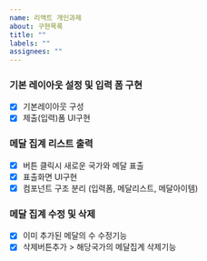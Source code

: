 ```yaml
---
name: 리액트 개인과제
about: 구현목록
title: ""
labels: ""
assignees: ""
---
```


### 기본 레이아웃 설정 및 입력 폼 구현

- [x] 기본레이아웃 구성
- [x] 제출(입력)폼 UI구현

### 메달 집계 리스트 출력

- [x] 버튼 클릭시 새로운 국가와 메달 표출
- [x] 표출화면 UI구현
- [x] 컴포넌트 구조 분리 (입력폼, 메달리스트, 메달아이템)

### 메달 집계 수정 및 삭제

- [x] 이미 추가된 메달의 수 수정기능
- [x] 삭제버튼추가 > 해당국가의 메달집계 삭제기능
